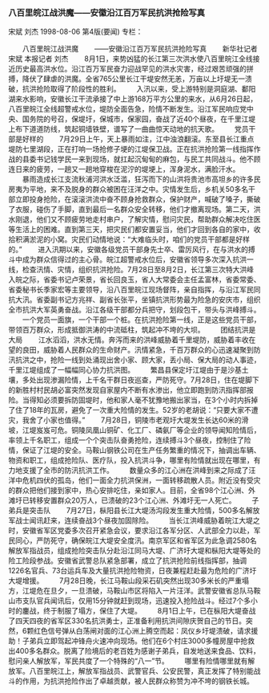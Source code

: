 ### 八百里皖江战洪魔——安徽沿江百万军民抗洪抢险写真
宋斌  刘杰
1998-08-06
第4版(要闻)
专栏：

　　八百里皖江战洪魔
　　——安徽沿江百万军民抗洪抢险写真
　　新华社记者  宋斌  本报记者  刘杰
　　8月1日，来势凶猛的长江第三次洪水使八百里皖江全线接近历史最高洪水位。沿江百万军民奋力迎战罕见的洪水灾害，经过艰苦顽强的拼搏，降伏了肆虐的洪魔。全省765公里长江干堤安然无恙，万亩以上圩堤无一溃破，抗洪抢险取得了阶段性的胜利。
　　入汛以来，受上游特别是洞庭湖、鄱阳湖来水影响，安徽长江干流承接了中上游168万平方公里的来水，从6月26日起，八百里皖江全线超警戒水位，堤防全面告急，险情不断发生。沿江军民响应党中央、国务院的号召，保堤圩，保城市，保家园，奋战了近40个昼夜，在千里江堤上布下道道防线，筑起铜墙铁壁，谱写了一曲曲惊天动地的抗天歌。
　　党员干部是好样的
　　7月29日上午，天上暴雨如注，江中浊浪翻滚。东至县长江重点堤防七里湖段，正在打响一场抢修子埂的江堤保卫战。正在抗洪抢险第一线指挥作战的县委书记钱学民一来到现场，就扛起沉甸甸的麻包，与民工共同战斗。他不顾连日来的疲劳，一趟又一趟地穿梭在泥泞的堤埂上，浑身泥水，满脸汗水。
　　暴雨造成长江支流秋浦河洪水泛滥，狂泻而下的山洪将贵池市高坦乡的许多民房夷为平地，来不及脱身的群众被困在汪洋之中。灾情发生后，乡机关50多名干部立即投身抢险，在滚滚洪流中奋不顾身抢救群众，保护财产，喊破了嗓子，撕破了衣服，碰伤了手脚，直到最后一名群众安全转移，他们才撤离现场。第二天，洪水刚退，他们又不顾疲劳地走村串户，了解灾情，慰问灾民，帮助群众解决吃住医等生活上的困难。直到第三天，把灾民们都安置妥当，他们才回到各自的家中，收拾积满淤泥的小窝。灾民们动情地说：“大难临头时，咱们的党员干部都是好样的。”
　　进入汛期以来，安徽各级党员干部身先士卒、雷厉风行，在与洪水的搏斗中成为群众信得过的主心骨。皖江超警戒水位后，安徽省领导多次深入抗洪一线，检查汛情、灾情，组织抗洪抢险。7月28日至8月2日，长江第三次特大洪峰入皖之际，省委书记卢荣景，省长回良玉，省人大常委会主任孟富林，省委常委、省委秘书长季家宏等主要领导，沿八百里皖江现场督阵，亲自指挥，与沿江军民同抗大汛。省委副书记方兆祥、副省长张平，坐镇抗洪形势最为险急的安庆市，组织全市抗洪大军英勇奋战。沿江各级干部都分兵把守，划段包干，带头与洪峰搏斗。
　　一个党员一面旗，一个干部一个桩。在抗洪抢险第一线，正是这些党员干部，带领百万群众，形成抵御洪涛的中流砥柱，筑起冲不垮的大坝。
　　团结抗洪是大局
　　江水滔滔，洪水无情。奔泻而来的洪峰威胁着千里堤防，威胁着丰收在望的良田，威胁着人民群众的生命财产。汛情紧急，千百万群众的心迅速凝聚到防汛抗洪之中，抢险一线到处涌现出舍小家、顾大家，丢小局、保大局的动人事迹，千里江堤组成了一幅幅同心协力抗洪图。
　　繁昌县保定圩江堤由于是沙基土壤，多处出现渗漏险情，上千名干群日夜巡查，严防死守。7月28日，住在堤脚下的新胜村村民胡必富突然发现自家屋内不断有水渗出，他立即跑到防汛指挥部报险。当得知必须要拆防固堤时，他和家人毫不犹豫地搬出家当，在3个小时内拆掉了住了18年的瓦房，避免了一次重大险情的发生。52岁的老胡说：“只要大家不遭灾，我舍了小家也值得。”
　　7月28日，铜陵市老观圩大堤发生长达60米的滑坡，江堤岌岌可危。铜陵凤凰山铜矿、化工厂、磷氨厂等企业的领导闻知险情后，率领上千名职工，组成一个个突击队奋勇抢险，连续搏斗3个昼夜，控制住了险情，保证了江堤的安全。马鞍山钢铁公司在生产任务繁重的情况下，抽调出车辆、物资和职工，组成抢险队、医疗队，投入抗洪斗争，哪里有险情就出现在哪里，有力地支援了全市的防汛抗洪工作。
　　数量众多的江心洲在洪峰到来之际成了汪洋中危机四伏的孤岛，他们一面全力抗洪保洲，一面转移疏散人员。附近没有受灾的群众把他们接到家中，热心安排吃住，亲如家人。目前，全省98个江心洲、外滩圩已转移安置群众20万人，已溃破的23个江心洲、外滩圩无一人死亡。
　　子弟兵是突击队
　　7月27日，枞阳县长江大堤汤沟段发生重大险情，500多名解放军战士闻讯赶来，连续奋战3个昼夜加固除险。
　　当长江洪峰威胁着皖江大堤之时，安徽省军区党委多次召开紧急会议，要求沿江各军分区、人武部全力以赴，军民同心，严防死守，确保皖江大堤安全度汛。南京军区和省军区为此急调2580名解放军指战员，组成抢险突击队分赴沿江同马大堤、广济圩大堤和枞阳大堤等处的险工险段参战。安徽省武警总队紧急部署，成立了抗洪抢险前线指挥部，抽调1226名官兵、73台运兵车及大量抗洪抢险物资，日夜兼程赶赴最为危险的广济圩大堤增援。
　　7月28日晚，长江马鞍山段采石矶突然出现30多米长的严重塌方，江堤危在旦夕，一旦溃破，马鞍山市区将陷入一片汪洋。武警安徽省总队马鞍山市支队官兵闻讯后，仅用15分钟就赶到现场，迅速投入抢险战斗。经过7个多小时的鏖战，终于制服了塌方，保住了大堤。
　　8月1日上午，已在枞阳大堤奋战了四天四夜的省军区330名抗洪勇士，正准备利用抗洪间隙庆贺自己的节日。突然，6颗红色信号弹从白荡闸对面的江心洲上腾空而起：凤仪乡圩堤溃破，请求援助！子弟兵立即驾起冲锋舟火速冲向现场。他们在6个村庄3000多幢房屋中抢救出400多名群众。脱离了险境后的老百姓为感谢子弟兵，自发地送来食品、饮料，慰问亲人解放军，军民共度了一个特殊的“八一”节。
　　哪里有险情哪里就有解放军。八百里皖江上，解放军指战员、武警官兵、公安民警，真正发挥了特别能战斗的作用，为抗洪抢险作出了卓越贡献，被人民群众称赞为冲不垮的钢铁长城。
